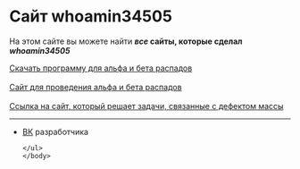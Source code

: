 
<html>
	<head>
		<title>Сайт whoamin34505</title>
		<meta charset="utf-8">	
		<link rel="shortcut icon" href="https://w7.pngwing.com/pngs/165/985/png-transparent-atomic-theory-carbon-atomic-mass-chemical-element-atom-symmetry-chemistry-subatomic-particle.png"/>
	</head>
	<body>
		<h1>Сайт whoamin34505</h1>
	<p>На этом сайте вы можете найти <b><em>все</em> сайты, которые сделал <em>whoamin34505</em></b></p>
	<a href="https://github.com/whoamin34505/app/raw/main/Raspad.exe">Скачать программу для альфа и бета распадов</a>
	<br> <!-- нужно для переноса строки -->
	<br>
	<a href="https://whoamin34505.github.io/raspweb/">Сайт для проведения альфа и бета распадов</a>
	<br>
	<br>
	<a href="https://whoamin34505.github.io/web/">Ссылка на сайт, который решает задачи, связанные с дефектом массы</a>
	<hr>
	<ul>
		<li><a href="https://vk.com/whoamin">ВК</a> разработчика</li>

	</ul> 
	</body>
</html>
